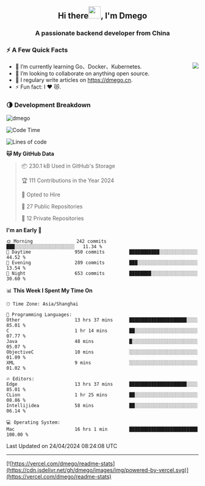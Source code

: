 <h2 align="center">Hi there<img src="https://cdn.jsdelivr.net/gh/dmego/images/img/Hi.gif" height="32" />, I'm Dmego </h2>
<h3 align="center">A passionate backend developer from China</h3>

### ⚡️ A Few Quick Facts

<img align="right" src="https://readme-stats-dmego.vercel.app/api?username=dmego&show_icons=true&icon_color=1573B3&hide_title=true&text_color=718096&bg_color=00000000&hide_border=true"/>

<ul>
    <li> 🌱 I’m currently learning Go、Docker、Kubernetes.</li>
    <li> 👯 I’m looking to collaborate on anything open source.</li>
    <li> 📝 I regulary write articles on <a href="https://dmego.cn">https://dmego.cn</a>.</li>
    <li> ⚡ Fun fact: I ❤️ 😻.</li>
</ul>

### 🌗 Development Breakdown

<img src="https://komarev.com/ghpvc/?username=dmego" alt="dmego" />

<!--START_SECTION:waka-->
![Code Time](http://img.shields.io/badge/Code%20Time-2%2C696%20hrs%2058%20mins-blue)

![Lines of code](https://img.shields.io/badge/From%20Hello%20World%20I%27ve%20Written-688.2%20thousand%20lines%20of%20code-blue)

**🐱 My GitHub Data** 

> 📦 230.1 kB Used in GitHub's Storage 
 > 
> 🏆 111 Contributions in the Year 2024
 > 
> 💼 Opted to Hire
 > 
> 📜 27 Public Repositories 
 > 
> 🔑 12 Private Repositories 
 > 
**I'm an Early 🐤** 

```text
🌞 Morning                242 commits         ███░░░░░░░░░░░░░░░░░░░░░░   11.34 % 
🌆 Daytime                950 commits         ███████████░░░░░░░░░░░░░░   44.52 % 
🌃 Evening                289 commits         ███░░░░░░░░░░░░░░░░░░░░░░   13.54 % 
🌙 Night                  653 commits         ████████░░░░░░░░░░░░░░░░░   30.60 % 
```


📊 **This Week I Spent My Time On** 

```text
🕑︎ Time Zone: Asia/Shanghai

💬 Programming Languages: 
Other                    13 hrs 37 mins      █████████████████████░░░░   85.01 % 
C                        1 hr 14 mins        ██░░░░░░░░░░░░░░░░░░░░░░░   07.77 % 
Java                     48 mins             █░░░░░░░░░░░░░░░░░░░░░░░░   05.07 % 
ObjectiveC               10 mins             ░░░░░░░░░░░░░░░░░░░░░░░░░   01.09 % 
XML                      9 mins              ░░░░░░░░░░░░░░░░░░░░░░░░░   01.02 % 

🔥 Editors: 
Edge                     13 hrs 37 mins      █████████████████████░░░░   85.01 % 
CLion                    1 hr 25 mins        ██░░░░░░░░░░░░░░░░░░░░░░░   08.86 % 
Intellijidea             58 mins             ██░░░░░░░░░░░░░░░░░░░░░░░   06.14 % 

💻 Operating System: 
Mac                      16 hrs 1 min        █████████████████████████   100.00 % 
```


 Last Updated on 24/04/2024 08:24:08 UTC
<!--END_SECTION:waka-->

---

[![https://vercel.com/dmego/readme-stats](https://cdn.jsdelivr.net/gh/dmego/images/img/powered-by-vercel.svg)](https://vercel.com/dmego/readme-stats)

